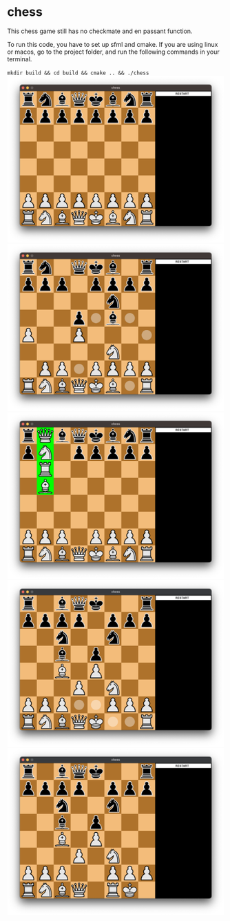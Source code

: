 # chess
This chess game still has no checkmate and en passant function.

To run this code, you have to set up sfml and cmake.
If you are using linux or macos, go to the project folder, and run the following commands in your terminal.

`mkdir build && cd build && cmake .. && ./chess`
<img src="pictures/chess.png">
<img src="pictures/select.png">
<img src="pictures/pwan_promotion.png">
<img src="pictures/before_castle.png">
<img src="pictures/after_castle.png">
